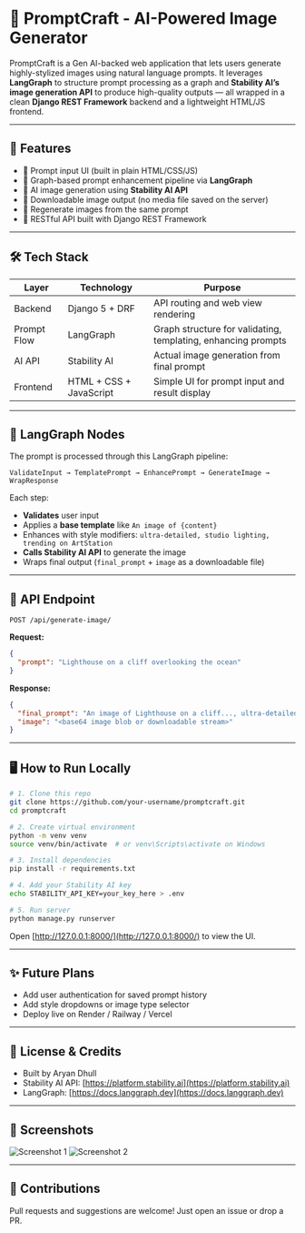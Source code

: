 # 🧠 PromptCraft - AI-Powered Image Generator

PromptCraft is a Gen AI-backed web application that lets users generate highly-stylized images using natural language prompts. It leverages **LangGraph** to structure prompt processing as a graph and **Stability AI’s image generation API** to produce high-quality outputs — all wrapped in a clean **Django REST Framework** backend and a lightweight HTML/JS frontend.

---

## 🚀 Features

- 🧾 Prompt input UI (built in plain HTML/CSS/JS)
- 🧠 Graph-based prompt enhancement pipeline via **LangGraph**
- 🎨 AI image generation using **Stability AI API**
- 📁 Downloadable image output (no media file saved on the server)
- 🔁 Regenerate images from the same prompt
- 🧪 RESTful API built with Django REST Framework

---

## 🛠️ Tech Stack

| Layer        | Technology                | Purpose                                             |
|--------------|---------------------------|-----------------------------------------------------|
| Backend      | Django 5 + DRF            | API routing and web view rendering                  |
| Prompt Flow  | LangGraph                 | Graph structure for validating, templating, enhancing prompts |
| AI API       | Stability AI              | Actual image generation from final prompt           |
| Frontend     | HTML + CSS + JavaScript   | Simple UI for prompt input and result display       |

---

## 🧩 LangGraph Nodes

The prompt is processed through this LangGraph pipeline:

```
ValidateInput → TemplatePrompt → EnhancePrompt → GenerateImage → WrapResponse
```

Each step:
- **Validates** user input
- Applies a **base template** like `An image of {content}`
- Enhances with style modifiers: `ultra-detailed, studio lighting, trending on ArtStation`
- **Calls Stability AI API** to generate the image
- Wraps final output (`final_prompt` + `image` as a downloadable file)

---

## 🧪 API Endpoint

```http
POST /api/generate-image/
```

**Request:**
```json
{
  "prompt": "Lighthouse on a cliff overlooking the ocean"
}
```

**Response:**
```json
{
  "final_prompt": "An image of Lighthouse on a cliff..., ultra-detailed, ...",
  "image": "<base64 image blob or downloadable stream>"
}
```

---

## 🖥️ How to Run Locally

```bash
# 1. Clone this repo
git clone https://github.com/your-username/promptcraft.git
cd promptcraft

# 2. Create virtual environment
python -m venv venv
source venv/bin/activate  # or venv\Scripts\activate on Windows

# 3. Install dependencies
pip install -r requirements.txt

# 4. Add your Stability AI key
echo STABILITY_API_KEY=your_key_here > .env

# 5. Run server
python manage.py runserver
```

Open [http://127.0.0.1:8000/](http://127.0.0.1:8000/) to view the UI.

---

## ✨ Future Plans

- Add user authentication for saved prompt history
- Add style dropdowns or image type selector
- Deploy live on Render / Railway / Vercel

---

## 📢 License & Credits

- Built by Aryan Dhull
- Stability AI API: [https://platform.stability.ai](https://platform.stability.ai)
- LangGraph: [https://docs.langgraph.dev](https://docs.langgraph.dev)

---

## 📌 Screenshots

![Screenshot 1](static/img/screenshot1.png)
![Screenshot 2](static/img/screenshot2.png)

---

## 🙌 Contributions

Pull requests and suggestions are welcome! Just open an issue or drop a PR.
